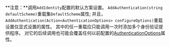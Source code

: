 **注意：**调用`AddIdentity`配置的默认方案设置。 `AddAuthentication(string defaultScheme)`重载集`DefaultScheme`属性; 并且，`AddAuthentication(Action<AuthenticationOptions> configureOptions)`重载设置仅显式设置的属性。 其中的任一重载应只能调用一次时添加多个身份验证提供程序。 对它的后续调用也可能会覆盖任何以前配置的[AuthenticationOptions](/dotnet/api/microsoft.aspnetcore.builder.authenticationoptions)属性。
